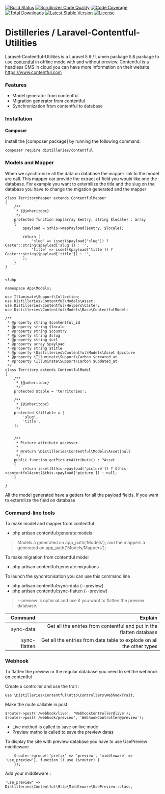 [![Build Status](https://travis-ci.org/Distilleries/Laravel-Contentful-Utilities.svg?branch=master)](https://travis-ci.org/Distilleries/Laravel-Contentful-Utilities) 
[![Scrutinizer Code Quality](https://scrutinizer-ci.com/g/Distilleries/Laravel-Contentful-Utilities/badges/quality-score.png?b=master)](https://scrutinizer-ci.com/g/Distilleries/Laravel-Contentful-Utilities/?branch=master)
[![Code Coverage](https://scrutinizer-ci.com/g/Distilleries/Laravel-Contentful-Utilities/badges/coverage.png?b=master)](https://scrutinizer-ci.com/g/Distilleries/Laravel-Contentful-Utilities/?branch=master)
[![Total Downloads](https://poser.pugx.org/distilleries/contentful/downloads)](https://packagist.org/packages/distilleries/contentful)
[![Latest Stable Version](https://poser.pugx.org/distilleries/contentful/version)](https://packagist.org/packages/distilleries/contentful)
[![License](https://img.shields.io/badge/license-MIT-brightgreen.svg?style=flat)](LICENSE) 

# Distilleries / Laravel-Contentful-Utilities

Laravel-Contentful-Utilities is a Laravel 5.6 / Lumen package 5.6 package to use [contentful](https://www.contentful.com/) in offline mode with and without preview.
Contentful is a headless CMS in cloud you can have more information on their website https://www.contentful.com


### Features

* Model generator from contentful
* Migration generator from contentful
* Synchronization from contentful to database


### Installation
#### Composer
Install the [composer package] by running the following command:

    composer require distilleries/contentful

### Models and Mapper

When we synchronize all the data on database the mapper link to the model are call. This mapper car provide the extract of field you would like one the database.
For example you want to externilize the title and the slug on the database you have to change the migation generated and the mapper


    class TerritoryMapper extends ContentfulMapper
    {
        /**
         * {@inheritdoc}
         */
        protected function map(array $entry, string $locale) : array
        {
            $payload = $this->mapPayload($entry, $locale);
    
            return [
                'slug' => isset($payload['slug']) ? Caster::string($payload['slug']) : '',
                'title' => isset($payload['title']) ? Caster::string($payload['title']) : '',
            ];
        }
    }
    
    
    <?php
    
    namespace App\Models;
    
    use Illuminate\Support\Collection;
    use Distilleries\Contentful\Models\Asset;
    use Distilleries\Contentful\Helpers\Caster;
    use Distilleries\Contentful\Models\Base\ContentfulModel;
    
    /**
     * @property string $contentful_id
     * @property string $locale
     * @property string $country
     * @property string $slug
     * @property string $url
     * @property array $payload
     * @property string $title
     * @property \Distilleries\Contentful\Models\Asset $picture
     * @property \Illuminate\Support\Carbon $created_at
     * @property \Illuminate\Support\Carbon $updated_at
     */
    class Territory extends ContentfulModel
    {
        /**
         * {@inheritdoc}
         */
        protected $table = 'territories';
    
        /**
         * {@inheritdoc}
         */
        protected $fillable = [
            'slug',
            'title',
        ];
    
    
        /**
         * Picture attribute accessor.
         *
         * @return \Distilleries\Contentful\Models\Asset|null
         */
        public function getPictureAttribute() : ?Asset
        {
            return isset($this->payload['picture']) ? $this->contentfulAsset($this->payload['picture']) : null;
        }
    
    }


 
All the model generated have a getters for all the payload fields. If you want to externilize the field on database


### Command-line tools

To make model and mapper from contentful

* php artisan contentful:generate:models

> Models à generated on app_path('Models'); and the mappers à generated on app_path('Models/Mappers');

To make migration from contentful model

* php artisan contentful:generate:migrations


To launch the synchronisation you can use this command line 

 * php artisan contentful:sync-data  {--preview}
 * php artisan contentful:sync-flatten  {--preview}
 
 > --preview is optional and use if you want to flatten the preview database.
 
 | Command | Explain |
 | -------: | -------: |
 | sync-data | Get all the entries from contentful and put in the flatten database | 
 | sync-flatten | Get all the entries from data table to explode on all the other types  |
 
 
 ### Webhook
 To flatten the preview or the regular database you need to set the webhook on contentful
 
 Create a controller and use the trait :
 
    use \Distilleries\Contentful\Http\Controllers\WebhookTrait;
    
    
Make the route callable in post 

    $router->post('/webhook/live', 'WebhookController@live');
    $router->post('/webhook/preview', 'WebhookController@preview');

* Live method is called to save on live mode
* Preview metho is called to save the preview datas


To display the site with preview database you have to use UsePreview middleware 

        $router->group(['prefix' => 'preview', 'middleware' => 'use_preview'], function () use ($router) {
        });


Add your middleware :

    'use_preview' => Distilleries\Contentful\Http\Middleware\UsePreview::class,
